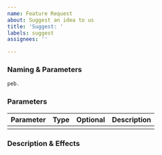 ```yaml
---
name: Feature Request
about: Suggest an idea to us
title: 'Suggest: '
labels: suggest
assignees: ''

---
```


### Naming & Parameters
```javascript
peb.
```
### Parameters
| Parameter | Type | Optional | Description |
| :---: | :---: | :---: | :---: |
|  |  |  | 
### Description & Effects

